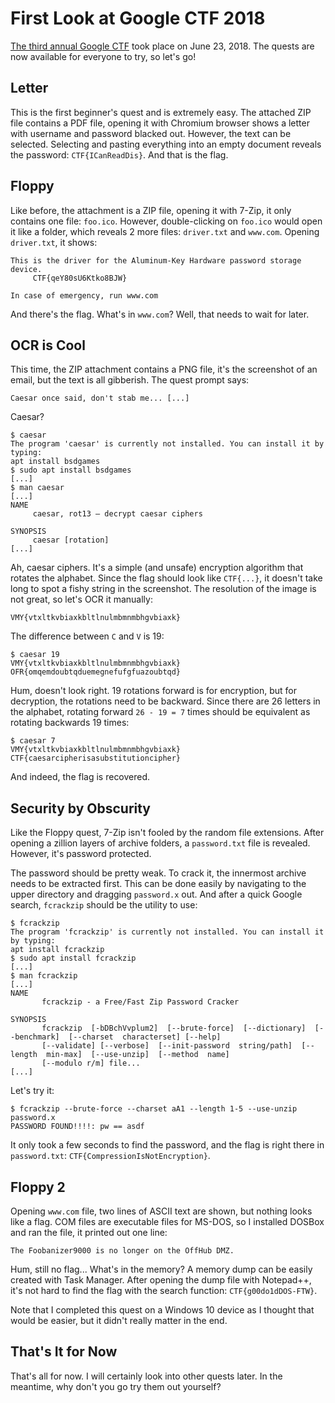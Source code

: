 # First Look at Google CTF 2018

[The third annual Google CTF](https://security.googleblog.com/2018/05/google-ctf-2018-is-here.html)
took place on June 23, 2018. The quests are now available for everyone to try,
so let's go!

## Letter

This is the first beginner's quest and is extremely easy. The attached ZIP file
contains a PDF file, opening it with Chromium browser shows a letter with
username and password blacked out. However, the text can be selected. Selecting
and pasting everything into an empty document reveals the password:
`CTF{ICanReadDis}`. And that is the flag.

## Floppy

Like before, the attachment is a ZIP file, opening it with 7-Zip, it only
contains one file: `foo.ico`. However, double-clicking on `foo.ico` would
open it like a folder, which reveals 2 more files: `driver.txt` and `www.com`.
Opening `driver.txt`, it shows:

```
This is the driver for the Aluminum-Key Hardware password storage device.
     CTF{qeY80sU6Ktko8BJW}

In case of emergency, run www.com
```

And there's the flag. What's in `www.com`? Well, that needs to wait for later.

## OCR is Cool

This time, the ZIP attachment contains a PNG file, it's the screenshot of an
email, but the text is all gibberish. The quest prompt says:

```
Caesar once said, don't stab me... [...]
```

Caesar?

```
$ caesar
The program 'caesar' is currently not installed. You can install it by typing:
apt install bsdgames
$ sudo apt install bsdgames
[...]
$ man caesar
[...]
NAME
     caesar, rot13 — decrypt caesar ciphers

SYNOPSIS
     caesar [rotation]
[...]
```

Ah, caesar ciphers. It's a simple (and unsafe) encryption algorithm that
rotates the alphabet. Since the flag should look like `CTF{...}`, it doesn't
take long to spot a fishy string in the screenshot. The resolution of the image
is not great, so let's OCR it manually:

```
VMY{vtxltkvbiaxkbltlnulmbmnmbhgvbiaxk}
```

The difference between `C` and `V` is 19:

```
$ caesar 19
VMY{vtxltkvbiaxkbltlnulmbmnmbhgvbiaxk}
OFR{omqemdoubtqduemegnefufgfuazoubtqd}
```

Hum, doesn't look right. 19 rotations forward is for encryption, but for
decryption, the rotations need to be backward. Since there are 26 letters in
the alphabet, rotating forward `26 - 19 = 7` times should be equivalent as
rotating backwards 19 times:

```
$ caesar 7
VMY{vtxltkvbiaxkbltlnulmbmnmbhgvbiaxk}
CTF{caesarcipherisasubstitutioncipher}
```

And indeed, the flag is recovered.

## Security by Obscurity

Like the Floppy quest, 7-Zip isn't fooled by the random file extensions. After
opening a zillion layers of archive folders, a `password.txt` file is revealed.
However, it's password protected.

The password should be pretty weak. To crack it, the innermost archive needs
to be extracted first. This can be done easily by navigating to the upper
directory and dragging `password.x` out. And after a quick Google search,
`fcrackzip` should be the utility to use:

```
$ fcrackzip
The program 'fcrackzip' is currently not installed. You can install it by typing:
apt install fcrackzip
$ sudo apt install fcrackzip
[...]
$ man fcrackzip
[...]
NAME
       fcrackzip - a Free/Fast Zip Password Cracker

SYNOPSIS
       fcrackzip  [-bDBchVvplum2]  [--brute-force]  [--dictionary]  [--benchmark]  [--charset  characterset] [--help]
       [--validate] [--verbose]  [--init-password  string/path]  [--length  min-max]  [--use-unzip]  [--method  name]
       [--modulo r/m] file...
[...]
```

Let's try it:

```
$ fcrackzip --brute-force --charset aA1 --length 1-5 --use-unzip password.x
PASSWORD FOUND!!!!: pw == asdf
```

It only took a few seconds to find the password, and the flag is right there
in `password.txt`: `CTF{CompressionIsNotEncryption}`.

## Floppy 2

Opening `www.com` file, two lines of ASCII text are shown, but nothing looks
like a flag. COM files are executable files for MS-DOS, so I installed DOSBox
and ran the file, it printed out one line:

```
The Foobanizer9000 is no longer on the OffHub DMZ.
```

Hum, still no flag... What's in the memory? A memory dump can be easily created
with Task Manager. After opening the dump file with Notepad++, it's not hard
to find the flag with the search function: `CTF{g00do1dDOS-FTW}`.

Note that I completed this quest on a Windows 10 device as I thought that would
be easier, but it didn't really matter in the end.

## That's It for Now

That's all for now. I will certainly look into other quests later. In the
meantime, why don't you go try them out yourself?
